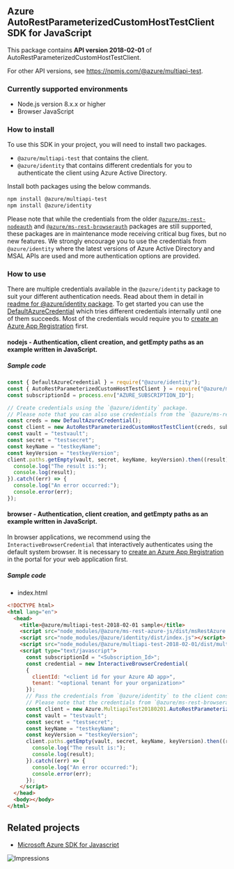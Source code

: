 ## Azure AutoRestParameterizedCustomHostTestClient SDK for JavaScript

This package contains **API version 2018-02-01** of AutoRestParameterizedCustomHostTestClient.

For other API versions, see https://npmjs.com/@azure/multiapi-test.

### Currently supported environments

- Node.js version 8.x.x or higher
- Browser JavaScript

### How to install

To use this SDK in your project, you will need to install two packages.
- `@azure/multiapi-test` that contains the client.
- `@azure/identity` that contains different credentials for you to authenticate the client using Azure Active Directory.

Install both packages using the below commands.
```bash
npm install @azure/multiapi-test
npm install @azure/identity
```
Please note that while the credentials from the older [`@azure/ms-rest-nodeauth`](https://www.npmjs.com/package/@azure/ms-rest-nodeauth) and [`@azure/ms-rest-browserauth`](https://www.npmjs.com/package/@azure/ms-rest-browserauth) packages are still supported, these packages are in maintenance mode receiving critical bug fixes, but no new features.
We strongly encourage you to use the credentials from `@azure/identity` where the latest versions of Azure Active Directory and MSAL APIs are used and more authentication options are provided.

### How to use

There are multiple credentials available in the `@azure/identity` package to suit your different authentication needs.
Read about them in detail in [readme for @azure/identity package](https://www.npmjs.com/package/@azure/identity).
To get started you can use the [DefaultAzureCredential](https://github.com/Azure/azure-sdk-for-js/blob/master/sdk/identity/identity/README.md#defaultazurecredential) which tries different credentials internally until one of them succeeds.
Most of the credentials would require you to [create an Azure App Registration](https://docs.microsoft.com/en-us/azure/active-directory/develop/app-objects-and-service-principals#application-registration) first.
#### nodejs - Authentication, client creation, and getEmpty paths as an example written in JavaScript.

##### Sample code

```javascript
const { DefaultAzureCredential } = require("@azure/identity");
const { AutoRestParameterizedCustomHostTestClient } = require("@azure/multiapi-test-2018-02-01");
const subscriptionId = process.env["AZURE_SUBSCRIPTION_ID"];

// Create credentials using the `@azure/identity` package.
// Please note that you can also use credentials from the `@azure/ms-rest-nodeauth` package instead.
const creds = new DefaultAzureCredential();
const client = new AutoRestParameterizedCustomHostTestClient(creds, subscriptionId);
const vault = "testvault";
const secret = "testsecret";
const keyName = "testkeyName";
const keyVersion = "testkeyVersion";
client.paths.getEmpty(vault, secret, keyName, keyVersion).then((result) => {
  console.log("The result is:");
  console.log(result);
}).catch((err) => {
  console.log("An error occurred:");
  console.error(err);
});
```

#### browser - Authentication, client creation, and getEmpty paths as an example written in JavaScript.

In browser applications, we recommend using the `InteractiveBrowserCredential` that interactively authenticates using the default system browser.
It is necessary to [create an Azure App Registration](https://docs.microsoft.com/azure/active-directory/develop/scenario-spa-app-registration) in the portal for your web application first.

##### Sample code

- index.html

```html
<!DOCTYPE html>
<html lang="en">
  <head>
    <title>@azure/multiapi-test-2018-02-01 sample</title>
    <script src="node_modules/@azure/ms-rest-azure-js/dist/msRestAzure.js"></script>
    <script src="node_modules/@azure/identity/dist/index.js"></script>
    <script src="node_modules/@azure/multiapi-test-2018-02-01/dist/multiapi-test-2018-02-01.js"></script>
    <script type="text/javascript">
      const subscriptionId = "<Subscription_Id>";
      const credential = new InteractiveBrowserCredential(
      {
        clientId: "<client id for your Azure AD app>",
        tenant: "<optional tenant for your organization>"
      });
      // Pass the credentials from `@azure/identity` to the client constructor.
      // Please note that the credentials from `@azure/ms-rest-browserauth` are supported here as well.
      const client = new Azure.MultiapiTest20180201.AutoRestParameterizedCustomHostTestClient(creds, subscriptionId);
      const vault = "testvault";
      const secret = "testsecret";
      const keyName = "testkeyName";
      const keyVersion = "testkeyVersion";
      client.paths.getEmpty(vault, secret, keyName, keyVersion).then((result) => {
        console.log("The result is:");
        console.log(result);
      }).catch((err) => {
        console.log("An error occurred:");
        console.error(err);
      });
    </script>
  </head>
  <body></body>
</html>
```

## Related projects

- [Microsoft Azure SDK for Javascript](https://github.com/Azure/azure-sdk-for-js)

![Impressions](https://azure-sdk-impressions.azurewebsites.net/api/impressions/azure-sdk-for-js/sdk/README.png)
